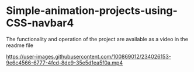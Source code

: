 # Simple-animation-projects-using-CSS-navbar4
The functionality and operation of the project are available as a video in the readme file


https://user-images.githubusercontent.com/100869012/234026153-9e6c4566-6777-4fcd-8de9-35e5d1ea5f0a.mp4

